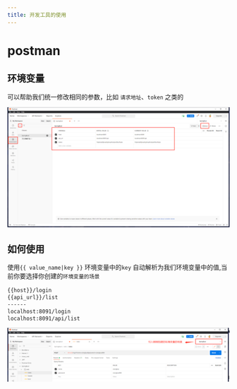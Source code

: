 ```yaml
---
title: 开发工具的使用
---
```


# postman

## 环境变量

可以帮助我们统一修改相同的参数，比如 `请求地址`、`token` 之类的

![image-20211015104417518](images/image-20211015104417518.png) 

## 如何使用

使用`{{ value_name|key }}` 环境变量中的`key` 自动解析为我们环境变量中的值,当前你要选择你创建的`环境变量的场景` 

```
{{host}}/login 
{{api_url}}/list 
------
localhost:8091/login
localhost:8091/api/list
```

![image-20211015104707472](images/image-20211015104707472.png) 